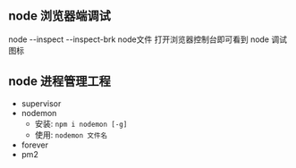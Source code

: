 ## node 浏览器端调试
 node --inspect --inspect-brk node文件
 打开浏览器控制台即可看到 node 调试图标

## node 进程管理工程
- supervisor
- nodemon
  * 安装: `npm i nodemon [-g]`
  * 使用: `nodemon 文件名`
- forever
- pm2
